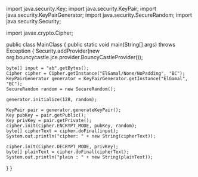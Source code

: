 import java.security.Key;
import java.security.KeyPair;
import java.security.KeyPairGenerator;
import java.security.SecureRandom;
import java.security.Security;

import javax.crypto.Cipher;

public class MainClass {
  public static void main(String[] args) throws Exception {
    Security.addProvider(new org.bouncycastle.jce.provider.BouncyCastleProvider());

    byte[] input = "ab".getBytes();
    Cipher cipher = Cipher.getInstance("ElGamal/None/NoPadding", "BC");
    KeyPairGenerator generator = KeyPairGenerator.getInstance("ElGamal", "BC");
    SecureRandom random = new SecureRandom();

    generator.initialize(128, random);

    KeyPair pair = generator.generateKeyPair();
    Key pubKey = pair.getPublic();
    Key privKey = pair.getPrivate();
    cipher.init(Cipher.ENCRYPT_MODE, pubKey, random);
    byte[] cipherText = cipher.doFinal(input);
    System.out.println("cipher: " + new String(cipherText));

    cipher.init(Cipher.DECRYPT_MODE, privKey);
    byte[] plainText = cipher.doFinal(cipherText);
    System.out.println("plain : " + new String(plainText));
  }
}
